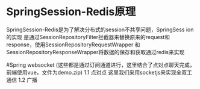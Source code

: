 # SpringSession-Redis原理
SpringSession-Redis是为了解决分布式的session不共享问题，SpringSess ion的实现
是通过SessionRepositoryFilter拦截器来替换原来的request和response，使用SessionRepositoryRequestWrapper
和SessionRepositoryResponseWrapper将数据的保存和获取通过redis来实现


#Spring websocket
(这些都是通过订阅通道进行，这里结合了点对点聊天完成，前端使用vue，文件为demo.zip)
1.1 点对点
这里我们采用socketjs来实现全双工通信
1.2 广播
